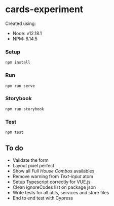 # cards-experiment

Created using:
- Node: v12.18.1
- NPM: 6.14.5


### Setup
```
npm install
```

### Run
```
npm run serve
```

### Storybook
```
npm run storybook
```

### Test
```
npm test
```

## To do
- Validate the form
- Layout pixel perfect
- Show all *Full House Combos* availables
- Remove warning from *Text-input* atom
- Setup Typescript correctly for VUE.js
- Clean ignoreCodes list on package json
- Write tests for all utils, services and store files
- End to end test with Cypress